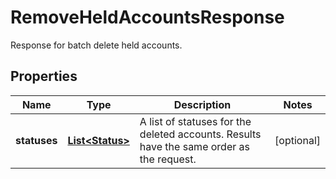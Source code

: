 

# RemoveHeldAccountsResponse

Response for batch delete held accounts.

## Properties

| Name | Type | Description | Notes |
|------------ | ------------- | ------------- | -------------|
|**statuses** | [**List&lt;Status&gt;**](Status.md) | A list of statuses for the deleted accounts. Results have the same order as the request. |  [optional] |



